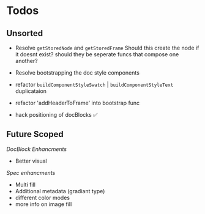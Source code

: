# Todos

## Unsorted

- Resolve `getStoredNode` and `getStoredFrame`
  Should this create the node if it doesnt exist?
  should they be seperate funcs that compose one another?

- Resolve bootstrapping the doc style components

- refactor `buildComponentStyleSwatch` | `buildComponentStyleText` duplicataion

- refactor 'addHeaderToFrame' into bootstrap func

- hack positioning of docBlocks ✅

## Future Scoped

_DocBlock Enhancments_

- Better visual

_Spec enhancments_

- Multi fill
- Additional metadata (gradiant type)
- different color modes
- more info on image fill
